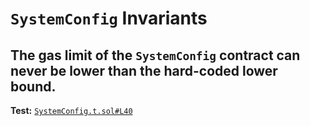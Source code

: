 # `SystemConfig` Invariants
 
## The gas limit of the `SystemConfig` contract can never be lower than the hard-coded lower bound.
**Test:** [`SystemConfig.t.sol#L40`](https://github.com/ethereum-optimism/optimism/tree/develop/packages/contracts-bedrock/contracts/test/invariants/SystemConfig.t.sol#L40)

 